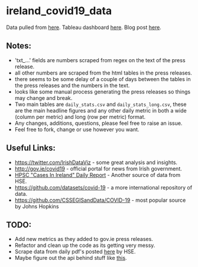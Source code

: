 # ireland_covid19_data

Data pulled from [here](https://www.gov.ie/en/news/7e0924-latest-updates-on-covid-19-coronavirus/).
Tableau dashboard [here](https://public.tableau.com/profile/andrew.maguire#!/vizhome/IrealndCovid19Data/Daily).
Blog post [here](https://andrewm4894.com/2020/03/23/ireland-covid19-data/).
 
## Notes: 
- 'txt_...' fields are numbers scraped from regex on the text of the press release. 
- all other numbers are scraped from the html tables in the press releases. 
- there seems to be some delay of a couple of days between the tables in the press releases and the numbers in the text.
- looks like some manual process generating the press releases so things may change and break.
- Two main tables are `daily_stats.csv` and `daily_stats_long.csv`, these are the main headline figures and any other daily metric in both a wide (column per metric) and long (row per metric) format. 
- Any changes, additions, questions, please feel free to raise an issue.
- Feel free to fork, change or use however you want.

## Useful Links:
- https://twitter.com/IrishDataViz - some great analysis and insights.
- http://gov.ie/covid19 - official portal for news from Irish government.
- [HPSC "Cases In Ireland" Daily Report](https://www.hpsc.ie/a-z/respiratory/coronavirus/novelcoronavirus/casesinireland/) - Another source of data from HSE.
- https://github.com/datasets/covid-19 - a more international repository of data.
- https://github.com/CSSEGISandData/COVID-19 - most popular source by Johns Hopkins     

## TODO:
- Add new metrics as they added to gov.ie press releases.
- Refactor and clean up the code as its getting very messy. 
- Scrape data from daily pdf's posted [here](https://www.hpsc.ie/a-z/respiratory/coronavirus/novelcoronavirus/casesinireland/) by HSE.
- Maybe figure out the api behind stuff like [this](https://services1.arcgis.com/eNO7HHeQ3rUcBllm/arcgis/rest/services/AIRO_Covid19_CountyUpdate/FeatureServer/0/query?f=json&where=1%3D1&returnGeometry=false&spatialRel=esriSpatialRelIntersects&outFields=*&groupByFieldsForStatistics=Geog_Co&outStatistics=%5B%7B%22statisticType%22%3A%22sum%22%2C%22onStatisticField%22%3A%22CN_170320%22%2C%22outStatisticFieldName%22%3A%22value%22%7D%5D&cacheHint=true). 